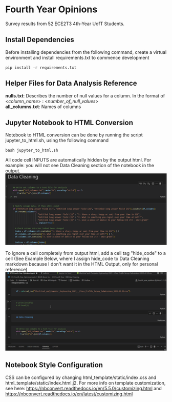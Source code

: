 # Fourth Year Opinions
Survey results from 52 ECE2T3 4th-Year UofT Students.

## Install Dependencies
Before installing dependencies from the following command, create a virtual environment and install
requirements.txt to commence development
```
pip install -r requirements.txt
```

## Helper Files for Data Analysis Reference
**nulls.txt**: Describes the number of null values for a column. In the format of <*column_name*> : <*number_of_null_values*> <br>
**all_columns.txt**: Names of columns



## Jupyter Notebook to HTML Conversion
Notebook to HTML conversion can be done by running the script jupyter_to_html.sh, using the following command
```
bash jupyter_to_html.sh
```

All code cell INPUTS are automatically hidden by the output html. For example: you will not see Data Cleaning section
of the notebook in the output.
![Data Cleaning](data_clean.png)

To ignore a cell completely from output html, add a cell tag "hide_code" to a cell (See Example Below, where I assign hide_code
to Data Cleaning markdown because I don't want it in the HTML Output, only for personal reference)
![GIF portraying the steps required to hide cell from HTML output](how_to_hide_cell.gif)

## Notebook Style Configuration
CSS can be configured by changing html_template/static/index.css and html_template/static/index.html.j2.
For more info on template customization, see here: https://nbconvert.readthedocs.io/en/5.5.0/customizing.html
and https://nbconvert.readthedocs.io/en/latest/customizing.html